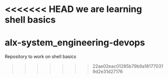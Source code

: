 <<<<<<< HEAD
we are learning shell basics
=======
# alx-system_engineering-devops
Repository to work on shell basics  
>>>>>>> 22ae02eac01285b79b9a181770319d2e31d27176
